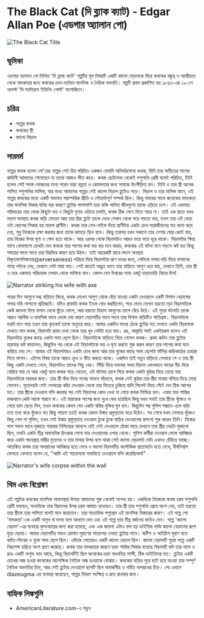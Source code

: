 # The Black Cat (দি ব্ল্যাক ক্যাট) - Edgar Allan Poe (এডগার অ্যালান পো)

![The Black Cat Title](https://blogger.googleusercontent.com/img/b/R29vZ2xl/AVvXsEggH9gnm6DR3HAL92QkFflq-4ybS9IEyHzp-vSB1GdoF5rtRlLTywWg--wpjPWo5KEUrWpj6_D1izJCjOqvlJy3f0_feIGUMhxTURm2fP6QuUrH6YhUa1-84btK1LkIOc2vJTt5jMa2-uI0PCLIZVWaHD9c4O2Q9vJRtm0RJ5o0iqGWak-vLziJLN0ItJRa/s320/the_black_cat_001.png)

## ভূমিকা
  
এডগার অ্যালান পো লিখিত 'দি ব্ল্যাক ক্যাট' গল্পটির মূল বিষয়টি একটি কালো বেড়ালকে ঘিরে কথকের বন্ধুত্ব ও আত্মীয়তা থেকে মাদকতার জন্য কথকের ক্রম-বর্তমান মানসিক ও দৈহিক অবনতি। গল্পটি প্রথম প্রকাশিত হয় ১৮৪৩-এর ১৯-শে আগস্ট 'দি স্যাটারদে ইভিনিং পোস্ট' ম্যাগাজিনে।

## চরিত্র

- গল্পের কথক
- কথকের স্ত্রী
- কালো বিড়াল

## সারমর্ম

গল্পের কথক হলেন পো'য়ের গল্পের সেই চির পরিচিত একজন বেনামি অনির্ভরযোগ্য কথক, যিনি তার অতীতের পাপের কাহিনী আমাদের শোনাছেন যা তাকে আজও ভীত করে। কথক ছোটবেলা থেকেই পশুপাখি প্রেমী বলেই পরিচিত, তিনি হলেন সেই সমস্ত লোকদের মধ্যে পরেন যারা নম্রতা ও কোমলতার জন্য সমাজে উৎপীড়িত হন। তিনি ও তার স্ত্রী অনেক পালিত পশুপাখির মালিক, যার মধ্যে আমাদের গল্পের সেই কালো বিড়াল প্লুটোও পড়ে। বিড়াল ও তার মালিক মানে, এই গল্পের কথকের মধ্যে একটি স্বভাবত পারস্পরিক প্রীতি ও সৌহার্দ্যপূর্ণ সম্পর্ক ছিল। কিন্তু সময়ের সাথে কথেকের মাদ্যকতা তার মানসিক বিকার ঘটায় যার কারণে প্লুটোর পাশাপাশি তার বাকি পালিত জীবগুলো তাকে এড়িয়ে চলে। এই একমাত্র পরিবারের তার থেকে কিছুটা ভয় ও কিছুটা ঘৃণায় এড়িয়ে চলাটা, কথক ঠিক মেনে নিতে পারে না। তাই এক রাতে যখন মদ্যপ অবস্থায় কথক বাড়ি ফেরেন আর তার প্রিয় প্লুটো তাকে দেখে সেখান থেকে সরে পড়তে যায়, তখন তার এই বেড়ে ওটা কোপের শিকার হয় অবলা প্রাণীটা। কথক তার পেন-নাইফ দিয়ে প্রাণীটার একটা চোখ সারাজীবনের মত কানা করে দেয়, শুধু নিজেকে রক্ষা করবার জন্য তাকে কামড়ে ছিল বলে। কিন্তু তারপর যখন সকালে তার নেশার ঘোর কেটে যায়, তার নিজের উপর ঘৃণা ও ক্ষেদ হতে থাকে। আর এরপর থেকে বিড়ালটাও আরও ভয়ে ভয়ে দূরে থাকে। বিড়ালটার ক্ষিপ্র ভাবে খোবলানো চোখটা যেন কথকে তার পাপের কথা বার বার মনে করায়, কথকের এই ঘটনা মনে পড়লে কষ্ট হত কিন্তু সময়ের সাথে সাথে তার বিরক্তির কারণ হয়ে উঠল। তাই আরেকটি রাত্রে মদ্যপ অবস্থায় বিকৃতমানসিকতার(perverseness) পরিচয় দিয়ে বিড়ালটার প্রাণ দণ্ডের জন্য, সেটাকে গলায় দড়ি দিয়ে বাগানের গাছে লটকে দেয়, যেখানে সেটা মারা যায়। সেই রাত্রেই অদ্ভুত ভাবে তার বাড়িতে আগুণ ধরে যায়, যেখানে তিনি, তার স্ত্রী ও তার একমাত্র পরিচারক সেখান থেকে পালিয়ে যান। কেমন যেন ঈশ্বরের ন্যায় একটু তাড়াতাড়ি বিচার দিল!

![Narrator striking his wife with axe](https://blogger.googleusercontent.com/img/b/R29vZ2xl/AVvXsEhW8pAKyOdW62Uh34wbQu57lrAfRw50udA93UcTHnQ-oy6NX-B3sa1yCHjmwItKDyvAAlt6BOSm09cwuplKYIbI1l2Jj76Zo1pG7ToFkVsp4JDe0MbEiWjuA6hulQ8Gh2j7DKBbNnDlmSScyGTD9YD8vKDR1hN82-GLE1btFQYZWS-lMrkGL7tMPt7g-udR/s320/the_black_cat_002.png)

পরের দিন আগুনে দগ্ধ বাড়িতে ফিরে, কথক দেখেন আগুণ থেকে বেঁচে যাওয়া একটা দেওয়ালে একটি বিশাল বেড়ালের গলায় দড়ি লাগানো প্রতিচ্ছবি। যদিও প্রথমটা কথক ইতস্ত বোধ করছিলেন, পরে ভেবে দেখেন হয়তো মড়া বিড়ালটাকে কেউ জানলা দিয়ে বাগান থেকে ছুঁড়ে ফেলে, আর হয়তো বিড়াল আগুণের তাপে বেঁচে উঠে। এই পুরো ঘটনাটা তাকে আরও আর্থিক ও মানসিক ভাবে ভেঙ্গে দেয় কারণ বেড়ালটির সাথে সাথে তার বিশাল বাড়িটিও ক্ষতিগ্রস্ত। বিড়ালটাকে যখনি মনে পরে তখন তার কৃতকর্ম তাকে অনুতপ্ত করে। আবার একদিন মদের ঠেকে প্লুটোর মত দেখতে একটা বিড়ালকে দেখতে পান কথক, বিড়ালটা প্রথম দেখা থেকে তার খুব নেউটা হয়ে যায়। রঙ, আকৃতি সবই একইরকম হলেও এই বিড়ালটার বুকের কাছে একটা সাদা ছোপ ছিল। বিড়ালটাকে বাড়িতে নিয়ে গেলেন কথক। প্রথম কদিন তার প্লুটোর হারাবার কষ্ট কমালেও, কিছুদিন পর থেকে এই বিড়ালটাকে ভয় ও ঘৃণা করতে শুরু করল কারণ তার পাপের কথা মনে করিয়ে দেয় সে। আবার এই বিড়ালটারও একটা চোখ কানা আর তার বুকের কাছে সাদা ছোপটা ফাঁসির কড়িকাঠের চেহারা নিতে লাগল। এইসব বিষয় তাকে আরও ক্রুধ ও ভীত করতে থাকে। একদিন তাই নতুন বাড়িতে সেলারে সে ও তার স্ত্রী কিছু একটা দেখতে গেলে, বিড়ালটাও তাদের পিছু নেয়। সিঁড়ি দিয়ে নামবার সময় বিড়াল এমনভাবে পায়ের নীচ দিয়ে বেরিয়ে যায় যে আর একটু হলে কথক পড়ে যেতেন, এই ঘটনায় রেগে গিয়ে কথক একটা কুঠার নিয়ে তেড়ে যায় বিড়ালটাকে মারবার জন্য। তার স্ত্রী বাঁধা দিয়ে পথের সামনে দাঁড়ালে, কথক সেই কুঠার তার স্ত্রীর মাথায় বসিয়ে দিয়ে মেরে ফেলেন। মৃতদেহটা সেই সেলারের কাঁচা দেওয়াল ভেঙ্গে তার ভিতরে ঢুকিয়ে বালি সিমেন্ট দিয়ে সেঁটে দেন ঠিক আগের মত। তার স্ত্রীকে দেওয়াল বন্দি করবার পর সেই বিড়ালের কোন দেখা না পেয়ে কথক নিশ্চিন্ত হল। এবার তার শান্তির মাঝখানে কেউ আস্তে পারবে না। এই মারাত্মক পাপের জন্য দুঃখ বোধ হয়েছিল কিন্তু যখন সবাই তার স্ত্রীকে খুঁজেও না পেয়ে হাল ছেড়ে দিল, তখন কথকের কেমন যেন একটা স্বস্তির মুক্তির ঘুম হল। কিছুদিন পর পুলিস সন্ধানে এলে বাড়ি তন্য তন্য করে খুঁজেও যত কিছু পায়না ততই কথক কেমন উন্মত্ত প্রফুল্লতায় ভরে উঠেন। সব শেষে যখন সেলারে খুঁজেও কিছু পেল না পুলিস, তখন সেই উন্মত্ত প্রফুল্লতায় দেওয়াল ঠুকে ঠুকে বাড়ির দেওয়ালের প্রশংসা শুরু করেন তিনি। নিজের পাপ সফল ভাবে লুকাতে পারবার নিশ্চিন্তের আনন্দে যেই সেই দেওয়ালে ঠোকা মারে যেখানে তার স্ত্রীর দেহটা লুকানো ছিল, তখনি একটা তীব্র অমানবিক চিৎকার শোনা যায় দেওয়ালের ওপার থেকে। পুলিস কর্মীরা দেওয়াল ভেঙ্গে আবিষ্কার করে একটা পচনপ্রাপ্ত নারীর মৃতদেহ ও তার মাথার উপর বসে থাকা সেই কালো বেড়ালটা যেটা এখনও চেঁচিয়ে যাচ্ছে। আতঙ্কিত কথক তার অপরাধের আবিষ্কার হতে দেখে ও কালো বিড়ালটির অলৌকিক প্রত্যাবর্তন হতে দেখে, দীর্ঘনিশ্বাস ফেলতে ফেলতে বলেন যে, "আমি এই শয়তানকে সমাধিতে দেওয়ালে বন্দি করেছিলাম!"

![Narrator's wife corpse within the wall](https://blogger.googleusercontent.com/img/b/R29vZ2xl/AVvXsEiH6WVdl-FbZ-VuGfpCgq5sgBn8TD7MLDF27-B-clxowyK1yU2_9r4L6OpI5SDmV_vJT7Qimj2ZrNHJDbbgEA6ZjqY6v7IH_Fh1P1RPJipdWxVGLlQsnxrcLwkWrtV38-em9seSoeVynGOaIN8h6CJil_A-9itRKWePyMJQ7zF63W7LOE_6AZ8mydAbhPkr/s320/the_black_cat_003.png)

## থিম এবং বিশ্লেষণ
  
এই গল্পটার কথকের মানসিক সাম্যবস্থার উপরে আমাদের শুরু থেকেই সন্দেহ হয়। একদিকে নিজেকে কথক চরম পশুপাখি প্রেমী বলছেন, অন্যদিকে তার বিড়ালের উপর চরম আঘাত হানছেন। তার স্ত্রী তার পশুপাখি প্রেমে অংশ নেয়, তাই হয়তো তার স্ত্রীকে তার পালিতা বলেই মনে করেতেন। তার অত্যাধিক পশুপ্রেম এই মানসিক বিকারের কারণ। এই গল্পে পো 'মাদকতা'-কে একটি অসুখ বা দানব বলে আখ্যান দেন এবং এই গল্পে তার তীব্র বর্জনের বার্তাও দেন। গল্পে 'কালো বেড়াল'-এর ব্যবহার কুসংস্কারের জন্য করা হয়েছে, এবং এক জায়গা এটাও বলা হয় ডাইনিরা নাকি কালো বেড়ালের রূপে ঘুরে বেড়ায়। আবার বেড়ালটির নামও রোমান পুরাণের পাতালের দেবতা প্লুটোর নামে। স্কটিশ ও আইরিশ পুরাণ মতে ক্যাঁত-সিথের ও বুকে সাদা ছোপ ছিল। এদিকে পোয়েরও একটি কালো বেড়াল ছিল। কালো বেড়ালটি পুরো গল্পে একটি নিরপেক্ষ চরিত্রে অংশ গ্রহণ করেছে। কথক তার মাদকতার কারণে চরম শাস্তির শিকার হয়েছে বিড়ালটি যদি তার নামে ও রঙে একটি অশুভ ভাব আছে, কিন্তু বিড়ালটিই ছিল কথেকের চরম অবনতির সাক্ষী, ঠিক ডাইনিদের মত। প্লুটোর একটি চোখের অন্ধ হওয়া কথেকের আপেক্ষিক নৈতিক অন্ধ হওয়াকে বোঝায়। কথকের বাড়ির পুরে ছাই হয়ে যাওয়া তার সম্পূর্ণ নৈতিক অবনতির চিহ্ন, আর সেই প্লুটোর দেওয়ালে ছাপটি ছিল অমার্জনীয় ও গর্হিত অপরাধের চিহ্ন। পো এখানে diazeugma এর ব্যবহার করেছেন, গল্পের বিবরণ সংক্ষিপ্ত ও দ্রুত রাখবার জন্য।

## বাহ্যিক লিঙ্কগুলি

- AmericanLiterature.com-এ পড়ুন

